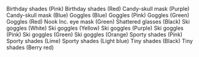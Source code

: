Birthday shades (Pink)
Birthday shades (Red)
Candy-skull mask (Purple)
Candy-skull mask (Blue)
Goggles (Blue)
Goggles (Pink)
Goggles (Green)
Goggles (Red)
Nook Inc. eye mask (Green)
Shattered glasses (Black)
Ski goggles (White)
Ski goggles (Yellow)
Ski goggles (Purple)
Ski goggles (Pink)
Ski goggles (Green)
Ski goggles (Orange)
Sporty shades (Pink)
Sporty shades (Lime)
Sporty shades (Light blue)
Tiny shades (Black)
Tiny shades (Berry red)

